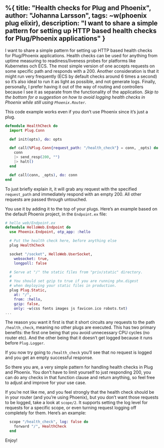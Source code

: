 %{
  title: "Health checks for Plug and Phoenix",
  author: "Johanna Larsson",
  tags: ~w(phoenix plug elixir),
  description: "I want to share a simple pattern for setting up HTTP based health checks for Plug/Phoenix applications"
}
---
I want to share a simple pattern for setting up HTTP based health checks for Plug/Phoenix applications. Health checks can be used for anything from uptime measuring to readiness/liveness probes for platforms like Kubernetes och ECS. The most simple version of one accepts requests on some specific path and responds with a 200. Another consideration is that it might run very frequently (ECS by default checks around 6 times a second) so it’s also ideal to run it as light as possible, and not generate logs. Finally, personally, I prefer having it out of the way of routing and controllers because I see it as separate from the functionality of the application. *Skip to the bottom for a suggestion on how to avoid logging health checks in Phoenix while still using `Phoenix.Router`.*

This code example works even if you don’t use Phoenix since it’s just a plug.

```elixir
defmodule HealthCheck do
  import Plug.Conn

  def init(opts), do: opts

  def call(%Plug.Conn{request_path: "/health_check"} = conn, _opts) do
    conn
    |> send_resp(200, "")
    |> halt()
  end

  def call(conn, _opts), do: conn
end
```

To just briefly explain it, it will grab any request with the specified `request_path` and immediately respond with an empty 200. All other requests are passed through untouched.

You use it by adding it to the top of your plugs. Here’s an example based on the default Phoenix project, in the `Endpoint.ex` file:

```elixir
# hello_web/Endpoint.ex
defmodule HelloWeb.Endpoint do
  use Phoenix.Endpoint, otp_app: :hello

  # Put the health check here, before anything else
  plug HealthCheck

  socket "/socket", HelloWeb.UserSocket,
    websocket: true,
    longpoll: false

  # Serve at "/" the static files from "priv/static" directory.
  #
  # You should set gzip to true if you are running phx.digest
  # when deploying your static files in production.
  plug Plug.Static,
    at: "/",
    from: :hello,
    gzip: false,
    only: ~w(css fonts images js favicon.ico robots.txt)
...
```

The reason you want it first is that it short circuits any requests to the path `/health_check`, meaning no other plugs are executed. This has two primary benefits: the first one being that you avoid unnecessary CPU cycles (no router etc). And the other being that it doesn’t get logged because it runs before `Plug.Logger`.

If you now try going to `/health_check` you’ll see that no request is logged and you get an empty successful response.

So there you are, a very simple pattern for handling health checks in Plug and Phoenix. You don’t have to limit yourself to just responding 200, you can do any checks in that function clause and return anything, so feel free to adjust and improve for your use case.

If you’re not like me, and you feel strongly that the health check should be in your router (and you’re using Phoenix), but you don’t want those requests to be logged, take a look at `scope/2`. It supports setting the log level for requests for a specific scope, or even turning request logging off completely for them. Here’s an example:

```elixir
  scope "/health_check", log: false do
    forward "/", HealthCheck
  end
```

Enjoy!
